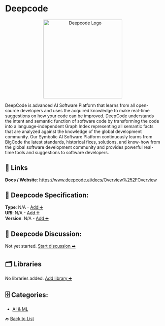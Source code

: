 # Deepcode
<p align="center">
    <img width="256" src="https://raw.githubusercontent.com/apis-list/apis-list/main/apis/deepcode/logo_256x256.png" alt="Deepcode Logo"/>
</p>
DeepCode is advanced AI Software Platform that learns from all open-source developers and uses the acquired knowledge to make real-time suggestions on how your code can be improved.
DeepCode understands the intent and semantic function of software code by transforming the code into a language-independent Graph Index representing all semantic facts that are analyzed against the knowledge of the global development community. Our Symbolic AI Software Platform continuously learns from BigCode the latest standards, historical fixes, solutions, and know-how from the global software development community and provides powerful real-time tools and suggestions to software developers.

##  🔗 Links
**Docs / Website**: https://www.deepcode.ai/docs/Overview%252FOverview

## 🧬 Deepcode Specification:
**Type**: N/A - [Add ➕](https://github.com/apis-list/apis-list/edit/main/apis.yaml#L4886)  
**URI**: N/A - [Add ➕](https://github.com/apis-list/apis-list/edit/main/apis.yaml#L4886)  
**Version**: N/A - [Add ➕](https://github.com/apis-list/apis-list/edit/main/apis.yaml#L4886)

## 💬 Deepcode Discussion:
Not yet started. [Start discussion ➡️](https://github.com/apis-list/apis-list/discussions/new)

## 🗂️ Libraries

No libraries added. [Add library ➕](https://github.com/apis-list/apis-list/edit/main/apis.yaml#L4886)    


## 🗄️ Categories:
- [AI & ML](https://github.com/apis-list/apis-list#ai--ml-)

🔙  [Back to List](https://github.com/apis-list/apis-list)
